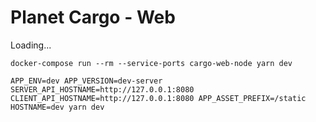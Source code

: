 # Planet Cargo - Web

Loading...

`docker-compose run --rm --service-ports cargo-web-node yarn dev`

`APP_ENV=dev APP_VERSION=dev-server SERVER_API_HOSTNAME=http://127.0.0.1:8080 CLIENT_API_HOSTNAME=http://127.0.0.1:8080 APP_ASSET_PREFIX=/static HOSTNAME=dev yarn dev`
